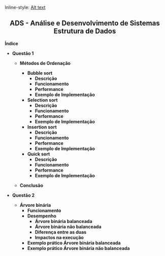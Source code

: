 

Inline-style:
[Alt text ](/img/unipar.png "teste")
<div align='center'><b><h2>ADS - Análise e Desenvolvimento de Sistemas
<b><br>Estrutura de Dados</h2></div>






**Índice**

 - Questão 1

    - Métodos de Ordenação
	    - Bubble sort
		    - Descrição
		    - Funcionamento
		    - Performance
		    - Exemplo de Implementação
	    - Selection sort
		    - Descrição
		    - Funcionamento
		    - Performance
		    - Exemplo de Implementação
	    - Insertion sort
		    - Descrição
		    - Funcionamento
		    - Performance
		    - Exemplo de Implementação
	    - Quick sort
		    - Descrição
		    - Funcionamento
		    - Performance
		    - Exemplo de Implementação

	 - Conclusão
		 
- Questão 2

	 - Árvore binária
		 - Funcionamento
		 - Desempenho 
			 - Árvore binária balanceada
			 - Árvore binária não balanceada
			 - Diferença entre as duas
			 - Impactos na execução
		- Exemplo prático Árvore binária balanceada
		- Exemplo prático Árvore binária não balanceada


		  

	  

<!--stackedit_data:
eyJoaXN0b3J5IjpbLTU5ODg0MjgzNywxNDMyMzc1NDU4LDE2Nz
MxMTc0NzIsLTYzNTA4ODA0NCwxNjE5MDgzMzgyLDE0ODI1NTEx
MTUsMTE2ODExNjUyLDk5OTI1ODY1NSwtMzMyNDU1MzYzXX0=
-->